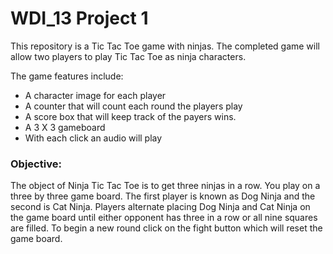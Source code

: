 # WDI_13 Project 1

This repository is a Tic Tac Toe game with ninjas.  The completed game will allow two players to play Tic Tac Toe as ninja characters.

The game features include:

 * A character image for each player
 * A counter that will count each round the players play
 * A score box that will keep track of the payers wins.
 * A 3 X 3 gameboard
 * With each click an audio will play


### Objective:

The object of Ninja Tic Tac Toe is to get three ninjas in a row. You play on a three by three game board. The first player is known as Dog Ninja and the second is Cat Ninja. Players alternate placing Dog Ninja and Cat Ninja on the game board until either opponent has three in a row or all nine squares are filled.
To begin a new round click on the fight button which will reset the game board.




